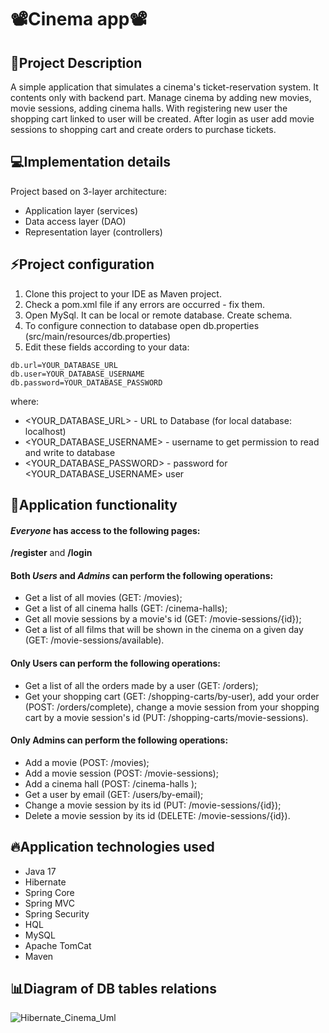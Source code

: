 # **📽️Cinema app📽️**

<!-- ABOUT THE PROJECT -->
## **📢Project Description**

A simple application that simulates a cinema's ticket-reservation system. It contents only with backend part.
Manage cinema by adding new movies, movie sessions, adding cinema halls. With registering new user the shopping cart linked to user will be created. After login as user add movie sessions to shopping cart and create orders to purchase tickets.



## 💻Implementation details

Project based on 3-layer architecture:

- Application layer (services)
- Data access layer (DAO)
- Representation layer (controllers)

## ⚡Project configuration

1. Clone this project to your IDE as Maven project.
2. Check a pom.xml file if any errors are occurred - fix them.
3. Open MySql. It can be local or remote database. Create schema.
4. To configure connection to database open db.properties
   (src/main/resources/db.properties)
5. Edit these fields according to your data:

````
db.url=YOUR_DATABASE_URL
db.user=YOUR_DATABASE_USERNAME
db.password=YOUR_DATABASE_PASSWORD
````  

where:
- <YOUR_DATABASE_URL> - URL to Database (for local database: localhost)
- <YOUR_DATABASE_USERNAME> - username to get permission to read and write to database
- <YOUR_DATABASE_PASSWORD> - password for <YOUR_DATABASE_USERNAME> user

## 🧧Application functionality

#### _Everyone_ has access to the following pages:
**/register** and **/login**

#### Both _Users_ and _Admins_ can perform the following operations:

- Get a list of all movies (GET: /movies);
- Get a list of all cinema halls (GET: /cinema-halls);
- Get all movie sessions by a movie's id (GET: /movie-sessions/{id});
- Get a list of all films that will be shown in the cinema on a given day (GET: /movie-sessions/available).

#### Only Users can perform the following operations:

- Get a list of all the orders made by a user (GET: /orders);
- Get your shopping cart (GET: /shopping-carts/by-user), add your order (POST: /orders/complete), change a movie session from your shopping cart by a movie session's id (PUT: /shopping-carts/movie-sessions).

#### Only Admins can perform the following operations:

- Add a movie (POST: /movies);
- Add a movie session (POST: /movie-sessions);
- Add a cinema hall (POST: /cinema-halls );
- Get a user by email (GET: /users/by-email);
- Change a movie session by its id (PUT: /movie-sessions/{id});
- Delete a movie session by its id (DELETE: /movie-sessions/{id}).

## 🔥Application technologies used

- Java 17
- Hibernate
- Spring Core
- Spring MVC
- Spring Security
- HQL
- MySQL
- Apache TomCat
- Maven

## 📊Diagram of DB tables relations

![Hibernate_Cinema_Uml](https://user-images.githubusercontent.com/96648890/190859151-a9cdc3b6-e28a-4b56-93ba-65b1c2017515.png)


